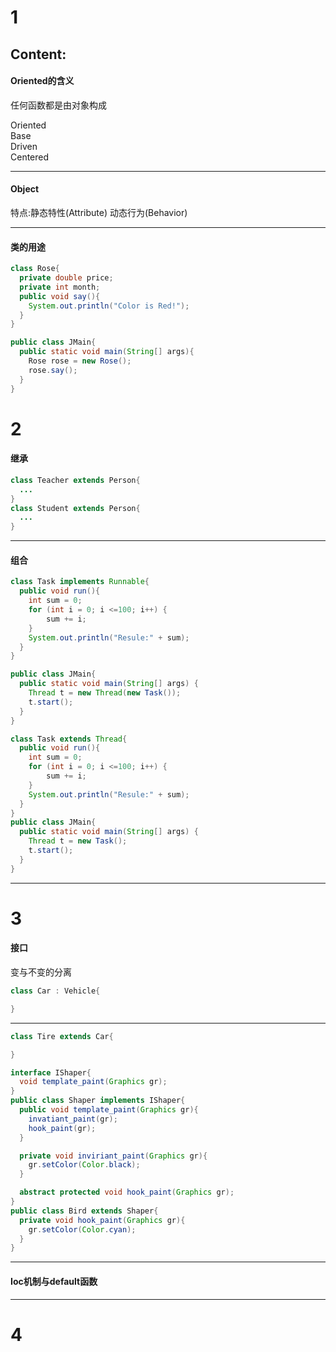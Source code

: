 # 1
## Content:
#### Oriented的含义
任何函数都是由对象构成   <br>


Oriented  
Base  
Driven  
Centered  

---
#### Object
特点:静态特性(Attribute) 动态行为(Behavior)  

---
#### 类的用途
```java
class Rose{
  private double price;
  private int month;
  public void say(){
    System.out.println("Color is Red!");
  }
}

public class JMain{
  public static void main(String[] args){
    Rose rose = new Rose();
    rose.say();
  }
}
```

# 2
#### 继承
```java
class Teacher extends Person{
  ...
}
class Student extends Person{
  ...
}

```
---
#### 组合
```java
class Task implements Runnable{
  public void run(){
    int sum = 0;
    for (int i = 0; i <=100; i++) {
        sum += i;
    }
    System.out.println("Resule:" + sum);
  }
}

public class JMain{
  public static void main(String[] args) {
    Thread t = new Thread(new Task());
    t.start();
  }
}

class Task extends Thread{
  public void run(){
    int sum = 0;
    for (int i = 0; i <=100; i++) {
        sum += i;
    }
    System.out.println("Resule:" + sum);
  }
}
public class JMain{
  public static void main(String[] args) {
    Thread t = new Task();
    t.start();
  }
}
```
---
# 3
#### 接口
变与不变的分离  
```cpp
class Car : Vehicle{

}
```
---

```java
class Tire extends Car{

}
```

```java
interface IShaper{
  void template_paint(Graphics gr);
}
public class Shaper implements IShaper{
  public void template_paint(Graphics gr){
    invatiant_paint(gr);
    hook_paint(gr);
  }

  private void inviriant_paint(Graphics gr){
    gr.setColor(Color.black);
  }

  abstract protected void hook_paint(Graphics gr);
}
public class Bird extends Shaper{
  private void hook_paint(Graphics gr){
    gr.setColor(Color.cyan);
  }
}
```

---
#### Ioc机制与default函数  
---
# 4
